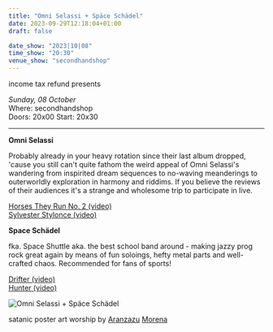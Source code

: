 ```yaml
---
title: "Omni Selassi + Späce Schädel"
date: 2023-09-29T12:18:04+01:00
draft: false

date_show: "2023|10|08"
time_show: "20:30"
venue_show: "secondhandshop"
---
```


income tax refund presents

_Sunday, 08 October_
\
Where: secondhandshop
\
Doors: 20x00
Start: 20x30

---

**Omni Selassi**

Probably already in your heavy rotation since their last album dropped, 'cause you still can't quite fathom the weird appeal of Omni Selassi's wandering from inspirited dream sequences to no-waving meanderings to outerworldly exploration in harmony and riddims. If you believe the reviews of their audiences it's a strange and wholesome trip to participate in live.

[Horses They Run No. 2 (video)](https://youtu.be/IfspIs6mVU8?si=okJVhQuZXi094ORX)
\
[Sylvester Stylonce (video)](https://youtu.be/HEIvLmgw1iM?si=j6UlumiHMzvsGSn5)

**Space Schädel**

fka. Space Shuttle aka. the best school band around - making jazzy prog rock great again by means of fun soloings, hefty metal parts and well-crafted chaos. Recommended for fans of sports!

[Drifter (video)](https://youtu.be/0yM8UGUnH6M?si=PwTS7oown1VcQHAH)
\
[Hunter (video)](https://youtu.be/jfVNQbzMaJw?si=prvwqTWngStUileg)

![Omni Selassi + Späce Schädel](../../posters/2023-10-08.jpg)

satanic poster art worship by [Aranzazu](https://aranzazumoena.com/) [Morena](https://www.instagram.com/aranzazumoena)
